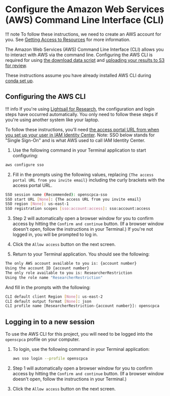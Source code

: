 # Configure the Amazon Web Services (AWS) Command Line Interface (CLI)

!!! note
    To follow these instructions, we need to create an AWS account for you.
    See [Getting Access to Resources](../../getting-started/accessing-resources/index.md) for more information.

The Amazon Web Services (AWS) Command Line Interface (CLI) allows you to interact with AWS via the command line.
Configuring the AWS CLI is required for using [the download data script](../../getting-started/accessing-resources/getting-access-to-data.md#using-the-download-data-script) and [uploading your results to S3 for review](STUB_LINK).

These instructions assume you have already installed AWS CLI during [conda set up](setup-conda.md#set-up-conda).
## Configuring the AWS CLI

!!! info
    If you're using [Lightsail for Research](../../software-platforms/lsfr/index.md), the configuration and login steps have occurred automatically.
    You only need to follow these steps if you're using another system like your laptop.

To follow these instructions, you'll need [the access portal URL from when you set up your user in IAM Identity Center](../../software-platforms/aws/index.md#joining-iam-identity-center).
Note: SSO below stands for "Single Sign-On" and is what AWS used to call IAM Identity Center.


1. Use the following command in your Terminal application to start configuring:

```sh
aws configure sso
```

2. Fill in the prompts using the following values, replacing `{The access portal URL from you invite email}` including the curly brackets with the access portal URL.

```{.sh .no-copy}
SSO session name (Recommended): openscpca-sso
SSO start URL [None]: {The access URL from you invite email}
SSO region [None]: us-east-1
SSO registration scopes [sso:account:access]: sso:account:access
```

3. Step 2 will automatically open a browser window for you to confirm access by hitting the `Confirm and continue` button.
(If a browser window doesn't open, follow the instructions in your Terminal.)
If you're not logged in, you will be prompted to log in.

4. Click the `Allow access` button on the next screen.

5. Return to your Terminal application.
You should see the following:

```{.sh .no-copy}
The only AWS account available to you is: {account number}
Using the account ID {account number}
The only role available to you is: ResearcherRestriction
Using the role name "ResearcherRestriction"
```

And fill in the prompts with the following:

```{.sh .no-copy}
CLI default client Region [None]: us-east-2
CLI default output format [None]: json
CLI profile name [ResearcherRestriction-{account number}]: openscpca
```

## Logging in to a new session

To use the AWS CLI for this project, you will need to be logged into the `openscpca` profile on your computer.

1. To login, use the following command in your Terminal application:

    ```sh
    aws sso login --profile openscpca
    ```

1. Step 1 will automatically open a browser window for you to confirm access by hitting the `Confirm and continue` button.
(If a browser window doesn't open, follow the instructions in your Terminal.)

1. Click the `Allow access` button on the next screen.
